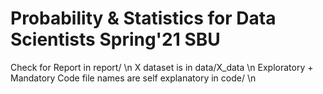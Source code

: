# Probability & Statistics for Data Scientists Spring'21 SBU
Check for Report in report/ \n
X dataset is in data/X_data \n
Exploratory + Mandatory Code file names are self explanatory in code/ \n

